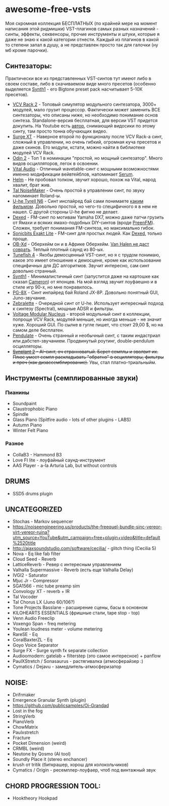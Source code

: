 # awesome-free-vsts
Моя скромная коллекция БЕСПЛАТНЫХ (по крайней мере на момент написания этой ридмишки) VST-плагинов самых разных назначений - синты, эффекты, секвенсоры, прочие инструменты и штуки, которые я даже не знаю к какой категории отнести. Каждый из плагинов в какой то степени запал в душу, а не представлен просто так для галочки (ну мб кроме парочки).

## Синтезаторы:

Практически все из представленных VST-синтов тут имеют либо в своем составе, либо в скачиваемом виде много пресетов (особенно выделяется [Synth1](https://www.kvraudio.com/product/synth1-by-daichi-laboratory-ichiro-toda) - его Bigtone preset pack насчитывает 5-10К пресетов).

- [VCV Rack 2](https://vcvrack.com) - Топовый симулятор модульного синтезатора, 3000+ модулей, мало грузит процессор. Фактически может заменить ВСЕ синтезаторы, что описаны ниже, но необходимо понимание основ синтеза. Standalone-версия бесплатная, для версии VST придется докупить. На Youtube есть [автор](https://www.youtube.com/channel/UCuWKHSHTHMV_nVSeNH4gYAg), снимающий видосики по этому синту, там просто тонна обучающих видео.
- [Surge XT](https://surge-synthesizer.github.io) - Наверное второй по функционалу после VCV Rack-а синт, сложный в управлении, но очень гибкий, огромная куча пресетов и даже скинов. Его модули, кстати, можно найти в библиотеке модулей VCV Rack.
- [Odin 2](https://thewavewarden.com/pages/odin-2) - Топ 1 в номинации "простой, но мощный синтезатор". Много видов осцилляторов, легок в освоении.
- [Vital Audio](https://vital.audio/) - Отличный wavetable-синт с мощными возможностями именно модификации вейвтейблов, напоминает [Serum](https://xferrecords.com/products/serum).
- [Helm](https://tytel.org/helm) - Не пробовал толком, звучит хорошо, похож на Vital, народ хвалит, брат жив.
- [Tal NoiseMaker](https://tal-software.com/products/tal-noisemaker) - Очень простой в управлении синт, по звуку напоминает Roland-ы.
- [U-he Tyrell N6](https://u-he.com/products/tyrelln6) - Синт инспайред бай сами понимаете [каким фильмом](https://www.imdb.com/title/tt0083658). Довольно простой, но чего-то специфичного я в нем не нашел. С другой стороны U-he фигню не делает.
- [Dexed](https://asb2m10.github.io/dexed) - FM-синт по мотивам Yamaha DX7, можно даже патчи грузить от Ямахи и всяких ямахо-подобных DIY-синтов (вроде [PreenFM](https://ixox.fr/preenfm2)). Сложен, требует понимания FM-синтеза, но максимально гибок.
- [Sonicbits Exakt Lite](https://www.sonicbits.com/exakt-lite.html) - FM-синт для простых людей. Как [Dexed](https://asb2m10.github.io/dexed), только проще.
- [OB-Xd](https://www.discodsp.com/obxd) - Оберхейм он и в Африке Оберхейм. [Van Halen не даст соврать](https://www.youtube.com/watch?v=SwYN7mTi6HM). Теплый плотный саунд из 80-ых.
- [Tunefish 4](https://plugins4free.com/plugin/1836) - Якобы демосценный VST-синт, но я с трудом понимаю, какое это имеет отношение к демосцене, кроме как использование специфичных для ДС алгоритмов. Звучит интересно, сам синт довольно странный.
- [Synth1](https://www.kvraudio.com/product/synth1-by-daichi-laboratory-ichiro-toda) - Минималистичный синт (запустится даже на картошке как сказал [Cameron](https://www.youtube.com/@VenusTheory)) от японцев. На мой взгляд звучит лоуфаешно и в стиле игр 90-х, но мне понравилось.
- [PG-8X](https://sites.google.com/site/mlvst0) - Синт инпайред бай Roland JX-8P. Довольно понятный GUI, Juno-звучание.
- [Zebralette](https://u-he.com/products/zebralette) - Очередной синт от U-he. Использует интересный подход к синтезу (Spectral), мощные ADSR и фильтры.
- [Voltage Modular Nucleus](https://store.cherryaudio.com/bundles/voltage-modular-nucleus) - второй модульный синт в коллекции, попроще VCV Rack, модулей меньше, но иногда меньше - не значит хуже. Хороший GUI. По сылке в гугле пишет, что стоит 29,00 $, но на самом деле бесплатен.
- [Pendulate](https://www.eventideaudio.com/plug-ins/pendulate) - Очень странный и необычный синт, с таким индастриал или дабстеп-звучанием. Продвинутый роутинг, double-pendulum осцилляторы.
- ~~[Synplant 2](https://soniccharge.com/synplant) - AI-синт, оч странноватый. Берет семплы и эволвит их. Плюс умеет семпл раскладывать "обратно" в осцилляторы, фильтры и проч (как дизассемблирование).~~ Увы, стал платно-триальныйм.

## Инструменты (семплированные звуки)

### Пианины
- Soundpaint
- Claustrophobic Piano
- Spindle
- Glass Piano (Spitfire audio - lots of other plugins - LABS)
- Autumn Piano
- Winter Felt Piano

### Разное
- CollaB3 - Hammond B3
- Love FI lite - лоуфайный саунд-инструмент
- AAS Player - a-la Arturia Lab, but without controls

## DRUMS
- SSD5 drums plugin

## UNCATEGORIZED
- Stochas - Markov sequencer
- https://noiseengineering.us/products/the-freequel-bundle-sinc-vereor-virt-vereor-ruina?utm_source=YouTube&utm_campaign=free+plugin+video&title=default%2520title
- http://ajaxsoundstudio.com/software/cecilia/ - glitch thing (Cecilia 5)
- Nova - Eq like fab filter
- Cloud Seed - Reverb
- LatticeReverb - Ревер с интересным управлением
- Valhalla Supermassive - Reverb (есть еще Valhalla Delay)
- IVGI2 - Saturator
- Mjuc Jr - Compressor
- SGA1566 - mic tube preamp sim
- Convology XT - reverb + IR
- Tal Vocoder
- Tal Chorus LX (Juno 60/106?)
- Tone Projects Basslane - расширение сцены, басы в основном
- KILOHEARTS ESSENTIALS (фришные стали, tape stop - top)
- Venn Audio Freeclip
- Voxengo Span - freq metering
- Youlean loudness meter - volume metering
- RareSE - Eq
- CoralBaxterZL - Eq
- Goyo Voice Separator
- Surge FX - Surge synth fx separate collection
- Audioomodern: gatelab + filterstep (это самое интересное) + panflow
- PaulXStretch / Sonasaurus - растягивалка (атмосферайзер :)
- Cymatics / Dejavu - замедлитель-атмосферизатор

## NOISE:
- Drifrmaker
- Emergence Granular Synth (plugin)
- https://github.com/publicsamples/Oi-Grandad
- Lost in the fog
- StringVerb
- PianoVerb
- ChowMatrix
- Paulxstretch
- Fracture
- Pocket Dimension (weird)
- CRMBL (weird)
- Neutone by Qosmo (AI tool)
- Soundly Place it (stereo enchancer)
- krush от tritik (биткрашер, хорош для колокольчиков)
- Cymatics / Origin - ресемплер-лоуфаер, чтоб под винтажный звук

## CHORD PROGRESSION TOOL:
- Hooktheory Hookpad